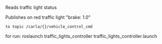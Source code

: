 Reads traffic light status

Publishes on red traffic light "brake: 1.0"

	to topic /carla/{}/vehicle_control_cmd
for run: roslaunch traffic_lights_controller traffic_lights_controller.launch


